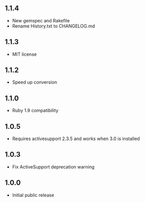 ## 1.1.4

- New gemspec and Rakefile
- Rename History.txt to CHANGELOG.md

## 1.1.3

- MIT license

## 1.1.2

- Speed up conversion

## 1.1.0

- Ruby 1.9 compatibility

## 1.0.5

- Requires activesupport 2.3.5 and works when 3.0 is installed

## 1.0.3

- Fix ActiveSupport deprecation warning

## 1.0.0

- Initial public release


